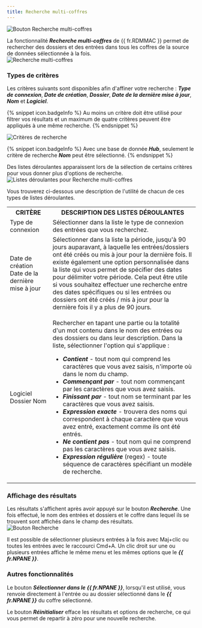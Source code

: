 ```yaml
---
title: Recherche multi-coffres
---
```

![Bouton Recherche multi-coffres](https://webdevolutions.azureedge.net/docs/fr/rdm/mac/RDMMac0020.png) 

La fonctionnalité ***Recherche multi-coffres*** de {{ fr.RDMMAC }} permet de rechercher des dossiers et des entrées dans tous les coffres de la source de données sélectionnée à la fois.  
![Recherche multi-coffres](https://webdevolutions.azureedge.net/docs/fr/rdm/mac/RDMMac0021.png) 

### Types de critères 

Les critères suivants sont disponibles afin d'affiner votre recherche : ***Type de connexion***, ***Date de création***, ***Dossier***, ***Date de la dernière mise à jour***, ***Nom*** et ***Logiciel***. 

{% snippet icon.badgeInfo %} 
Au moins un critère doit être utilisé pour filtrer vos résultats et un maximum de quatre critères peuvent être appliqués à une même recherche. 
{% endsnippet %}
 
![Critères de recherche](https://webdevolutions.azureedge.net/docs/fr/rdm/mac/RDMMac0022.png) 

{% snippet icon.badgeInfo %} 
Avec une base de donnée ***Hub***, seulement le critère de recherche ***Nom*** peut être sélectionné. 
{% endsnippet %}
 
Des listes déroulantes apparaissent lors de la sélection de certains critères pour vous donner plus d'options de recherche.  
![Listes déroulantes pour Recherche multi-coffres](https://webdevolutions.azureedge.net/docs/fr/rdm/mac/RDMMac0023.png) 

Vous trouverez ci-dessous une description de l'utilité de chacun de ces types de listes déroulantes. 

<table>
	<tr>
		<th>
CRITÈRE 
		</th>
		<th>
DESCRIPTION DES LISTES DÉROULANTES 
		</th>
	</tr>
	<tr>
		<td>
Type de connexion 
		</td>
		<td>
Sélectionner dans la liste le type de connexion des entrées que vous recherchez. 
		</td>
	</tr>
	<tr>
		<td>
Date de création 
Date de la dernière mise à jour 
		</td>
		<td>
Sélectionner dans la liste la période, jusqu'à 90 jours auparavant, à laquelle les entrées/dossiers ont été créés ou mis à jour pour la dernière fois. Il existe également une option personnalisée dans la liste qui vous permet de spécifier des dates pour délimiter votre période. Cela peut être utile si vous souhaitez effectuer une recherche entre des dates spécifiques ou si les entrées ou dossiers ont été créés / mis à jour pour la dernière fois il y a plus de 90 jours. 
		</td>
	</tr>
	<tr>
		<td>
Logiciel 
Dossier 
Nom 
		</td>
		<td>

Rechercher en tapant une partie ou la totalité d'un mot contenu dans le nom des entrées ou des dossiers ou dans leur description. Dans la liste, sélectionner l'option qui s'applique :  

* ***Contient*** - tout nom qui comprend les caractères que vous avez saisis, n'importe où dans le nom du champ. 
* ***Commençant par*** - tout nom commençant par les caractères que vous avez saisis. 
* ***Finissant par*** - tout nom se terminant par les caractères que vous avez saisis. 
* ***Expression exacte*** - trouvera des noms qui correspondent à chaque caractère que vous avez entré, exactement comme ils ont été entrés. 
* ***Ne contient pas*** - tout nom qui ne comprend pas les caractères que vous avez saisis. 
* ***Expression régulière*** (regex) - toute séquence de caractères spécifiant un modèle de recherche. 
		</td>
	</tr>
</table>

### Affichage des résultats 

Les résultats s'affichent après avoir appuyé sur le bouton ***Recherche***. Une fois effectué, le nom des entrées et dossiers et le coffre dans lequel ils se trouvent sont affichés dans le champ des résultats.  
![Bouton Recherche](https://webdevolutions.azureedge.net/docs/fr/rdm/mac/RDMMac0024.png) 

Il est possible de sélectionner plusieurs entrées à la fois avec Maj+clic ou toutes les entrées avec le raccourci Cmd+A. Un clic droit sur une ou plusieurs entrées affiche le même menu et les mêmes options que le ***{{ fr.NPANE }}***. 

### Autres fonctionnalités 

Le bouton ***Sélectionner dans le {{ fr.NPANE }}***, lorsqu'il est utilisé, vous renvoie directement à l'entrée ou au dossier sélectionné dans le ***{{ fr.NPANE }}*** du coffre sélectionné.  

Le bouton ***Réinitialiser*** efface les résultats et options de recherche, ce qui vous permet de repartir à zéro pour une nouvelle recherche. 
